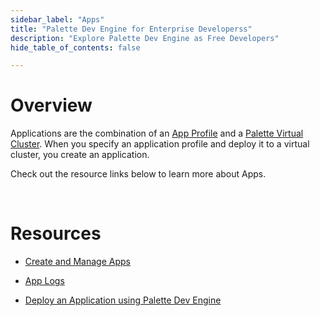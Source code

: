 ```yaml
---
sidebar_label: "Apps"
title: "Palette Dev Engine for Enterprise Developerss"
description: "Explore Palette Dev Engine as Free Developers"
hide_table_of_contents: false

---
```







# Overview

Applications are the combination of an [App Profile](/devx/app-profile) and a [Palette Virtual Cluster](/devx/palette-virtual-clusters). When you specify an application profile and deploy it to a virtual cluster, you create an application.

Check out the resource links below to learn more about Apps.

<br />


# Resources

- [Create and Manage Apps](/devx/apps/create-app)


- [App Logs](/devx/apps/logs)


- [Deploy an Application using Palette Dev Engine](/devx/apps/deploy-app)